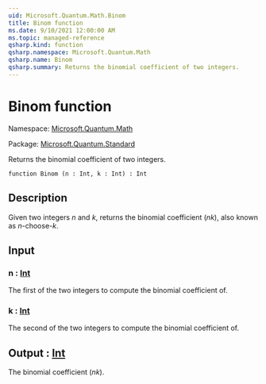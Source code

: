 ```yaml
---
uid: Microsoft.Quantum.Math.Binom
title: Binom function
ms.date: 9/10/2021 12:00:00 AM
ms.topic: managed-reference
qsharp.kind: function
qsharp.namespace: Microsoft.Quantum.Math
qsharp.name: Binom
qsharp.summary: Returns the binomial coefficient of two integers.
---
```


# Binom function

Namespace: [Microsoft.Quantum.Math](xref:Microsoft.Quantum.Math)

Package: [Microsoft.Quantum.Standard](https://nuget.org/packages/Microsoft.Quantum.Standard)


Returns the binomial coefficient of two integers.

```qsharp
function Binom (n : Int, k : Int) : Int
```


## Description

Given two integers $n$ and $k$, returns the binomial coefficient$(n k)$, also known as $n$-choose-$k$.

## Input

### n : [Int](xref:microsoft.quantum.qsharp.valueliterals#int-literals)

The first of the two integers to compute the binomial coefficient of.


### k : [Int](xref:microsoft.quantum.qsharp.valueliterals#int-literals)

The second of the two integers to compute the binomial coefficient of.



## Output : [Int](xref:microsoft.quantum.qsharp.valueliterals#int-literals)

The binomial coefficient $(n k)$.